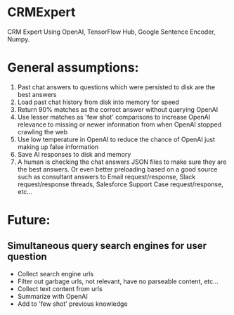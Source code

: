 # CRMExpert
CRM Expert Using OpenAI, TensorFlow Hub, Google Sentence Encoder, Numpy.

# General assumptions:
1. Past chat answers to questions which were persisted to disk are the best answers
2. Load past chat history from disk into memory for speed
3. Return 90% matches as the correct answer without querying OpenAI
4. Use lesser matches as 'few shot' comparisons to increase OpenAI relevance to missing or newer information from when OpenAI stopped crawling the web
5. Use low temperature in OpenAI to reduce the chance of OpenAI just making up false information
6. Save AI responses to disk and memory
7. A human is checking the chat answers JSON files to make sure they are the best answers. Or even better preloading based on a good source such as consultant answers to Email request/response, Slack request/response threads, Salesforce Support Case request/response, etc...

# Future:
## Simultaneous query search engines for user question
- Collect search engine urls
- Filter out garbage urls, not relevant, have no parseable content, etc...
- Collect text content from urls
- Summarize with OpenAI
- Add to 'few shot' previous knowledge
